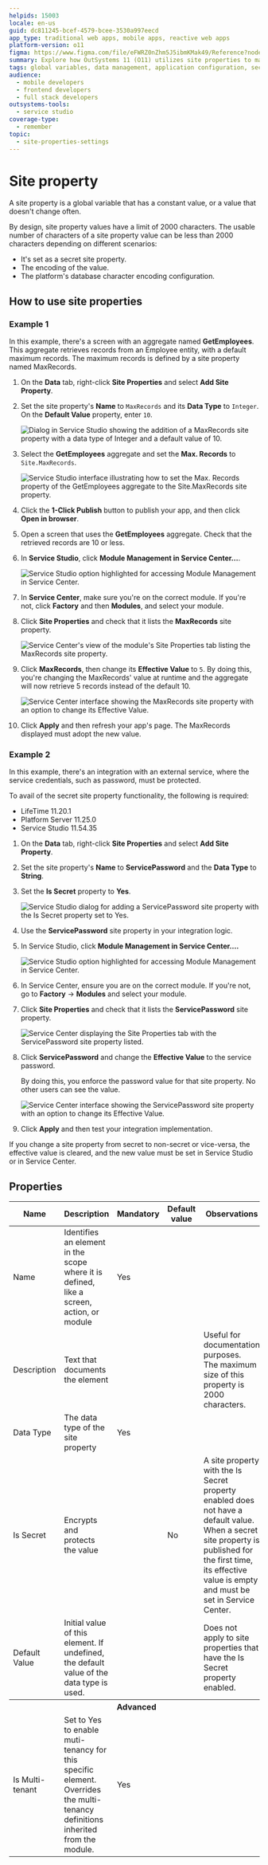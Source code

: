 ```yaml
---
helpids: 15003
locale: en-us
guid: dc811245-bcef-4579-bcee-3530a997eecd
app_type: traditional web apps, mobile apps, reactive web apps
platform-version: o11
figma: https://www.figma.com/file/eFWRZ0nZhm5J5ibmKMak49/Reference?node-id=1526:2630
summary: Explore how OutSystems 11 (O11) utilizes site properties to manage global variables and integrate secure data handling in applications.
tags: global variables, data management, application configuration, security, ide usage, reactive web apps
audience:
  - mobile developers
  - frontend developers
  - full stack developers
outsystems-tools:
  - service studio
coverage-type:
  - remember
topic:
  - site-properties-settings
---
```


# Site property

A site property is a global variable that has a constant value, or a value that doesn't change often.

By design, site property values have a limit of 2000 characters. The usable number of characters of a site property value can be less than 2000 characters depending on different scenarios:

* It's set as a secret site property.
* The encoding of the value.
* The platform's database character encoding configuration.

## How to use site properties

### Example 1

In this example, there's a screen with an aggregate named **GetEmployees**. This aggregate retrieves records from an Employee entity, with a default maximum records. The maximum records is defined by a site property named MaxRecords.

1. On the **Data** tab, right-click **Site Properties** and select **Add Site Property**.

1. Set the site property's **Name** to `MaxRecords` and its **Data Type** to `Integer`. On the **Default Value** property, enter `10`.

    ![Dialog in Service Studio showing the addition of a MaxRecords site property with a data type of Integer and a default value of 10.](images/site-prop-max-records-ss.png "Adding a MaxRecords Site Property")

1. Select the **GetEmployees** aggregate and set the **Max. Records** to `Site.MaxRecords`.

    ![Service Studio interface illustrating how to set the Max. Records property of the GetEmployees aggregate to the Site.MaxRecords site property.](images/set-maxrecords-ss.png "Setting Max. Records in GetEmployees Aggregate")

1. Click the **1-Click Publish** button to publish your app, and then click **Open in browser**.

1. Open a screen that uses the **GetEmployees** aggregate. Check that the retrieved records are 10 or less.

1. In **Service Studio**, click **Module Management in Service Center...**.

    ![Service Studio option highlighted for accessing Module Management in Service Center.](images/module-management-ss.png "Module Management in Service Center")

1. In **Service Center**, make sure you're on the correct module. If you're not, click **Factory** and then **Modules**, and select your module.

1. Click **Site Properties** and check that it lists the **MaxRecords** site property.

    ![Service Center's view of the module's Site Properties tab listing the MaxRecords site property.](images/site-prop-tab-sc.png "Site Properties Tab in Service Center")

1. Click **MaxRecords**, then change its **Effective Value** to  `5`. By doing this, you're changing the MaxRecords' value at runtime and the aggregate will now retrieve 5 records instead of the default 10.

    ![Service Center interface showing the MaxRecords site property with an option to change its Effective Value.](images/effective-value-sc.png "Editing MaxRecords Site Property")

1. Click **Apply** and then refresh your app's page. The MaxRecords displayed must adopt the new value.

### Example 2

In this example, there's an integration with an external service, where the service credentials, such as password, must be protected.

<div class="info" markdown="1">

To avail of the secret site property functionality, the following is required:

* LifeTime 11.20.1
* Platform Server 11.25.0
* Service Studio 11.54.35

</div>

1. On the **Data** tab, right-click **Site Properties** and select **Add Site Property**.

1. Set the site property's **Name** to **ServicePassword** and the **Data Type** to **String**.

1. Set the **Is Secret** property to **Yes**.

    ![Service Studio dialog for adding a ServicePassword site property with the Is Secret property set to Yes.](images/site-prop-service-pass-ss.png "Setting Is Secret Property to Yes")

1. Use the **ServicePassword** site property in your integration logic.

1. In Service Studio, click **Module Management in Service Center....**

    ![Service Studio option highlighted for accessing Module Management in Service Center.](images/module-management-ss.png "Module Management in Service Center")

1. In Service Center, ensure you are on the correct module. If you're not, go to **Factory** -> **Modules** and select your module.

1. Click **Site Properties** and check that it lists the **ServicePassword** site property.

    ![Service Center displaying the Site Properties tab with the ServicePassword site property listed.](images/site-prop-tab-serpass-sc.png "ServicePassword Site Property in Service Center")

1. Click **ServicePassword** and change the **Effective Value** to the service password.

    By doing this, you enforce the password value for that site property. No other users can see the value.

    ![Service Center interface showing the ServicePassword site property with an option to change its Effective Value.](images/site-prop-apply-sc.png "Applying New Effective Value to ServicePassword")

1. Click **Apply** and then test your integration implementation.

<div class="info" markdown="1">

If you change a site property from secret to non-secret or vice-versa, the effective value is cleared, and the new value must be set in Service Studio or in Service Center.

</div>

## Properties

<table markdown="1">
<thead>
<tr>
<th>Name</th>
<th>Description</th>
<th>Mandatory</th>
<th>Default value</th>
<th>Observations</th>
</tr>
</thead>
<tbody>
<tr>
<td title="Name">Name</td>
<td>Identifies an element in the scope where it is defined, like a screen, action, or module</td>
<td>Yes</td>
<td></td>
<td></td>
</tr>
<tr>
<td title="Description">Description</td>
<td>Text that documents the element</td>
<td></td>
<td></td>
<td>Useful for documentation purposes.<br/>The maximum size of this property is 2000 characters.</td>
</tr>
<tr>
<td title="Data Type">Data Type</td>
<td>The data type of the site property</td>
<td>Yes</td>
<td></td>
<td></td>
</tr>
<tr>
<td title="Is Secret">Is Secret</td>
<td>Encrypts and protects the value</td>
<td></td>
<td>No</td>
<td>A site property with the Is Secret property enabled does not have  a default value. When a secret site property is published for the first time, its effective value is empty and must be set in Service Center.</td>
</tr>
<tr>
<td title="Default Value">Default Value</td>
<td>Initial value of this element. If undefined, the default value of the data type is used.</td>
<td></td>
<td></td>
<td>Does not apply to site properties that have the Is Secret property enabled.</td>
</tr>
<tr >
<th colspan="5">Advanced</th>
</tr>
<tr>
<td title="Is Multi-tenant">Is Multi-tenant</td>
<td>Set to Yes to enable muti-tenancy for this specific element. Overrides the multi-tenancy definitions inherited from the module.</td>
<td>Yes</td>
<td></td>
<td></td>
</tr>
</tbody>
</table>
